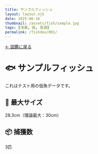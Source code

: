 ```yaml
---
title: サンプルフィッシュ
layout: layout.njk
date: 2025-06-16
thumbnail: /assets/fish/sample.jpg
tags: [浅瀬, 昼, 普通]
permalink: /fishdex/001/
---
```


<div class="back-button-area">
  <a href="/fishdex/" class="back-button">← 図鑑に戻る</a>
</div>


# 🐟 サンプルフィッシュ

これはテスト用の仮魚データです。

## 📏 最大サイズ  
28.3cm（理論最大：30cm）  

## 📦 捕獲数  
3匹

